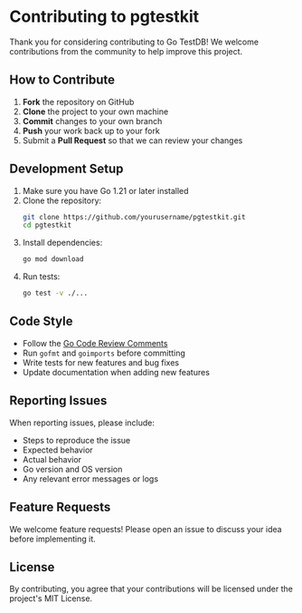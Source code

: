 # Contributing to pgtestkit

Thank you for considering contributing to Go TestDB! We welcome contributions from the community to help improve this project.

## How to Contribute

1. **Fork** the repository on GitHub
2. **Clone** the project to your own machine
3. **Commit** changes to your own branch
4. **Push** your work back up to your fork
5. Submit a **Pull Request** so that we can review your changes

## Development Setup

1. Make sure you have Go 1.21 or later installed
2. Clone the repository:
   ```bash
   git clone https://github.com/yourusername/pgtestkit.git
   cd pgtestkit
   ```
3. Install dependencies:
   ```bash
   go mod download
   ```
4. Run tests:
   ```bash
   go test -v ./...
   ```

## Code Style

- Follow the [Go Code Review Comments](https://github.com/golang/go/wiki/CodeReviewComments)
- Run `gofmt` and `goimports` before committing
- Write tests for new features and bug fixes
- Update documentation when adding new features

## Reporting Issues

When reporting issues, please include:
- Steps to reproduce the issue
- Expected behavior
- Actual behavior
- Go version and OS version
- Any relevant error messages or logs

## Feature Requests

We welcome feature requests! Please open an issue to discuss your idea before implementing it.

## License

By contributing, you agree that your contributions will be licensed under the project's MIT License.
